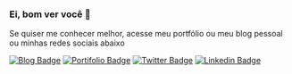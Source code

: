 ### Ei, bom ver você 👋



Se quiser me conhecer melhor, acesse meu portfólio ou meu blog pessoal ou minhas redes sociais abaixo

[![Blog Badge](https://img.shields.io/badge/Blog-Studio-blue)](https://studio.nandosalles.com.br)
[![Portifolio Badge](https://img.shields.io/badge/Portfolio-My%20Digital%20Home-green)](https://www.nandosalles.com.br)
[![Twitter Badge](https://img.shields.io/badge/-Twitter-1ca0f1?style=flat-square&labelColor=1ca0f1&logo=twitter&logoColor=white&link=https://twitter.com/fsclaro)](https://twitter.com/fsclaro)
[![Linkedin Badge](https://img.shields.io/badge/-LinkedIn-blue?style=for-the-badge&logo=Linkedin&logoColor=red&link=https://www.linkedin.com/in/nandosalles/)](https://www.linkedin.com/in/nandosalles/)




